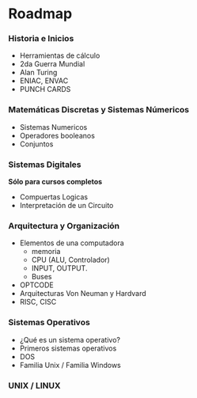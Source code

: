 # Roadmap

### Historia e Inicios

* Herramientas de cálculo
* 2da Guerra Mundial
* Alan Turing
* ENIAC, ENVAC
* PUNCH CARDS

### Matemáticas Discretas y Sistemas Númericos

* Sistemas Numericos
* Operadores booleanos
* Conjuntos

### Sistemas Digitales
**Sólo para cursos completos**
* Compuertas Logicas
* Interpretación de un Circuito

### Arquitectura y Organización
* Elementos de una computadora
  * memoria
  * CPU (ALU, Controlador)
  * INPUT, OUTPUT.
  * Buses
* OPTCODE
* Arquitecturas Von Neuman y Hardvard
* RISC, CISC

### Sistemas Operativos

* ¿Qué es un sistema operativo?
* Primeros sistemas operativos
* DOS
* Familia Unix / Familia Windows

### UNIX / LINUX
